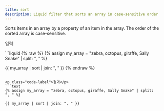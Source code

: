 ```yaml
---
title: sort
description: Liquid filter that sorts an array in case-sensitive order.
---
```


Sorts items in an array by a property of an item in the array. The order of the sorted array is case-sensitive.

<p class="code-label">입력</p>
```liquid
{% raw %}
{% assign my_array = "zebra, octopus, giraffe, Sally Snake" | split: ", " %}

{{ my_array | sort | join: ", " }}
{% endraw %}
```

<p class="code-label">결과</p>
```text
{% assign my_array = "zebra, octopus, giraffe, Sally Snake" | split: ", " %}

{{ my_array | sort | join: ", " }}
```
